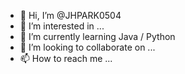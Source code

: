 - 👋 Hi, I’m @JHPARK0504
- 👀 I’m interested in ...
- 🌱 I’m currently learning Java / Python
- 💞️ I’m looking to collaborate on ...
- 📫 How to reach me ...

<!---
JHPARK0504/JHPARK0504 is a ✨ special ✨ repository because its `README.md` (this file) appears on your GitHub profile.
You can click the Preview link to take a look at your changes.
--->
